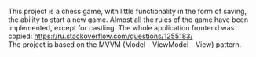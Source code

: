 This project is a chess game, with little functionality in the form of saving, the ability to start a new game. Almost all the rules of the game have been implemented, except for castling. The whole application frontend was copied: https://ru.stackoverflow.com/questions/1255183/         
The project is based on the MVVM (Model - ViewModel - View) pattern.
